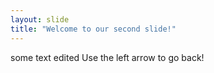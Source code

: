 ```yaml
---
layout: slide
title: "Welcome to our second slide!"
---
```

some text edited
Use the left arrow to go back!
